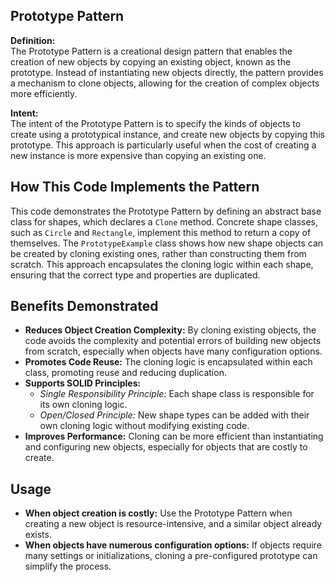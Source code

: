## Prototype Pattern

**Definition:**  
The Prototype Pattern is a creational design pattern that enables the creation of new objects by copying an existing object, known as the prototype. Instead of instantiating new objects directly, the pattern provides a mechanism to clone objects, allowing for the creation of complex objects more efficiently.

**Intent:**  
The intent of the Prototype Pattern is to specify the kinds of objects to create using a prototypical instance, and create new objects by copying this prototype. This approach is particularly useful when the cost of creating a new instance is more expensive than copying an existing one.

## How This Code Implements the Pattern

This code demonstrates the Prototype Pattern by defining an abstract base class for shapes, which declares a `Clone` method. Concrete shape classes, such as `Circle` and `Rectangle`, implement this method to return a copy of themselves. The `PrototypeExample` class shows how new shape objects can be created by cloning existing ones, rather than constructing them from scratch. This approach encapsulates the cloning logic within each shape, ensuring that the correct type and properties are duplicated.

## Benefits Demonstrated

- **Reduces Object Creation Complexity:** By cloning existing objects, the code avoids the complexity and potential errors of building new objects from scratch, especially when objects have many configuration options.
- **Promotes Code Reuse:** The cloning logic is encapsulated within each class, promoting reuse and reducing duplication.
- **Supports SOLID Principles:**  
  - *Single Responsibility Principle:* Each shape class is responsible for its own cloning logic.
  - *Open/Closed Principle:* New shape types can be added with their own cloning logic without modifying existing code.
- **Improves Performance:** Cloning can be more efficient than instantiating and configuring new objects, especially for objects that are costly to create.

## Usage

- **When object creation is costly:** Use the Prototype Pattern when creating a new object is resource-intensive, and a similar object already exists.
- **When objects have numerous configuration options:** If objects require many settings or initializations, cloning a pre-configured prototype can simplify the process.